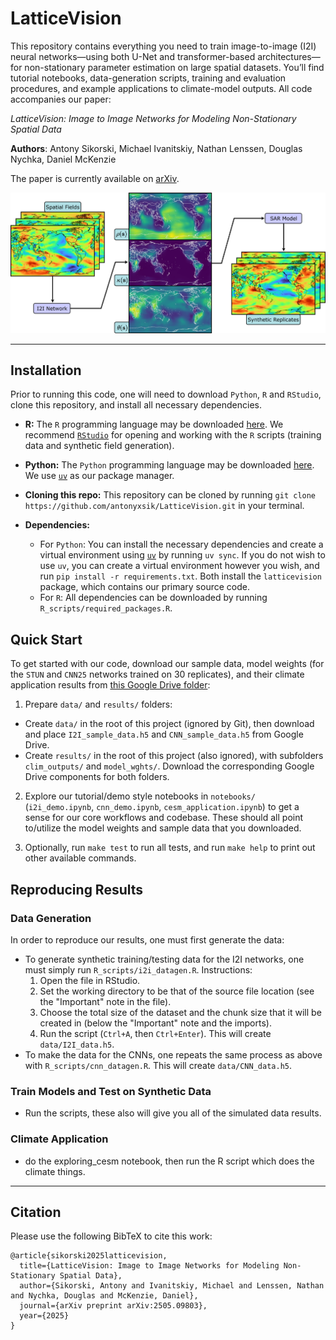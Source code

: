 # LatticeVision 

This repository contains everything you need to train image-to-image (I2I) neural networks—using both U-Net and transformer-based architectures—for non-stationary parameter estimation on large spatial datasets. You’ll find tutorial notebooks, data-generation scripts, training and evaluation procedures, and example applications to climate-model outputs. All code accompanies our paper:

*LatticeVision: Image to Image Networks for Modeling Non-Stationary Spatial Data*

**Authors**: Antony Sikorski, Michael Ivanitskiy, Nathan Lenssen, Douglas Nychka, Daniel McKenzie

The paper is currently available on [arXiv](https://arxiv.org/abs/2505.09803).

<p align="center">
  <img src="results/figures/flowchart_v5.png" alt="The main workflow of LatticeVision." width="700"/>
</p>

---

## Installation

Prior to running this code, one will need to download `Python`, `R` and `RStudio`, clone this repository, and install all necessary dependencies. 

- **R:** The `R` programming language may be downloaded [here](https://cran.r-project.org/bin/windows/base/). We recommend [`RStudio`](https://posit.co/download/rstudio-desktop/) for opening and working with the `R` scripts (training data and synthetic field generation). 

- **Python:** The `Python` programming language may be downloaded [here](https://www.python.org/downloads/). We use [`uv`](https://docs.astral.sh/uv/getting-started/installation/) as our package manager. 

- **Cloning this repo:** This repository can be cloned by running `git clone https://github.com/antonyxsik/LatticeVision.git` in your terminal. 

- **Dependencies:**
  - For `Python`: You can install the necessary dependencies and create a virtual environment using [`uv`](https://docs.astral.sh/uv/) by running `uv sync`. If you do not wish to use `uv`, you can create a virtual environment however you wish, and run `pip install -r requirements.txt`. Both install the `latticevision` package, which contains our primary source code.
  - For `R`: All dependencies can be downloaded by running `R_scripts/required_packages.R`.

## Quick Start 

To get started with our code, download our sample data, model weights (for the `STUN` and `CNN25` networks trained on 30 replicates), and their climate application results from [this Google Drive folder](https://drive.google.com/drive/folders/1OcgHHqqNmK48qdvHCP_PQpXXKq_EYCWD?usp=sharing):

1. Prepare `data/` and `results/` folders: 
  - Create `data/` in the root of this project (ignored by Git), then download and place `I2I_sample_data.h5` and `CNN_sample_data.h5` from Google Drive. 
  - Create `results/` in the root of this project (also ignored), with subfolders `clim_outputs/` and `model_wghts/`. Download the corresponding Google Drive components for both folders. 

2. Explore our tutorial/demo style notebooks in `notebooks/` (`i2i_demo.ipynb`, `cnn_demo.ipynb`, `cesm_application.ipynb`) to get a sense for our core workflows and codebase. These should all point to/utilize the model weights and sample data that you downloaded. 

3. Optionally, run `make test` to run all tests, and run `make help` to print out other available commands. 

## Reproducing Results

### Data Generation
In order to reproduce our results, one must first generate the data:
- To generate synthetic training/testing data for the I2I networks, one must simply run `R_scripts/i2i_datagen.R`. Instructions:
  1. Open the file in RStudio.
  2. Set the working directory to be that of the source file location (see the "Important" note in the file).
  3. Choose the total size of the dataset and the chunk size that it will be created in (below the "Important" note and the imports).
  4. Run the script (``Ctrl+A``, then ``Ctrl+Enter``). This will create `data/I2I_data.h5`. 
- To make the data for the CNNs, one repeats the same process as above with `R_scripts/cnn_datagen.R`. This will create `data/CNN_data.h5`.

### Train Models and Test on Synthetic Data
- Run the scripts, these also will give you all of the simulated data results.


### Climate Application
- do the exploring_cesm notebook, then run the R script which does the climate things. 


---

## Citation

Please use the following BibTeX to cite this work: 

```{bibtex}
@article{sikorski2025latticevision,
  title={LatticeVision: Image to Image Networks for Modeling Non-Stationary Spatial Data},
  author={Sikorski, Antony and Ivanitskiy, Michael and Lenssen, Nathan and Nychka, Douglas and McKenzie, Daniel},
  journal={arXiv preprint arXiv:2505.09803},
  year={2025}
}
```

